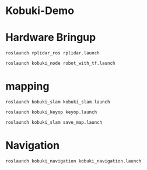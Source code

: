# Kobuki-Demo

# Hardware Bringup 
`roslaunch rplidar_ros rplidar.launch` 

`roslaunch kobuki_node robot_with_tf.launch`

#  mapping
`roslaunch kobuki_slam kobuki_slam.launch`

`roslaunch kobuki_keyop keyop.launch`

`roslaunch kobuki_slam save_map.launch`  

#  Navigation 
`roslaunch kobuki_navigation kobuki_navigation.launch` 
